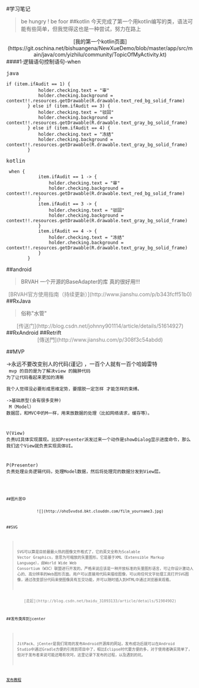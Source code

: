 #学习笔记
> be hungry ! be  foor
##kotlin
>今天完成了第一个用kotlin编写的类，语法可能有些简单，但我觉得这也是一种尝试，努力在路上

<center><front color=grey>[我的第一个kotlin页面](https://git.oschina.net/bishuangena/NewXueDemo/blob/master/app/src/main/java/com/yizhilu/community/TopicOfMyActivity.kt)</center>
####1·逻辑语句控制语句-when


<pre>
java
<code>
if (item.ifAudit == 1) {
            holder.checking.text = "审"
            holder.checking.background = context!!.resources.getDrawable(R.drawable.text_red_bg_solid_frame)
        } else if (item.ifAudit == 3) {
            holder.checking.text = "驳回"
            holder.checking.background = context!!.resources.getDrawable(R.drawable.text_gray_bg_solid_frame)
        } else if (item.ifAudit == 4) {
            holder.checking.text = "冻结"
            holder.checking.background = context!!.resources.getDrawable(R.drawable.text_gray_bg_solid_frame)
        }
</code></pre>

<pre>
kotlin
<code>
 when {
            item.ifAudit == 1 -> {
                holder.checking.text = "审"
                holder.checking.background = context!!.resources.getDrawable(R.drawable.text_red_bg_solid_frame)
            }
            item.ifAudit == 3 -> {
                holder.checking.text = "驳回"
                holder.checking.background = context!!.resources.getDrawable(R.drawable.text_gray_bg_solid_frame)
            }
            item.ifAudit == 4 -> {
                holder.checking.text = "冻结"
                holder.checking.background = context!!.resources.getDrawable(R.drawable.text_gray_bg_solid_frame)
            }
        }
</code></pre>

##android
>BRVAH 一个开源的BaseAdapter的库
>真的很好用!!!

<center><font color=grey>[BRVAH官方使用指南（持续更新）](http://www.jianshu.com/p/b343fcff51b0)</font></center>
##RxJava

>俗称"水管" 
<center><font color=grey>[传送门](http://blog.csdn.net/johnny901114/article/details/51614927)</font></center>
##RxAndroid
##Retrift
<center><font color=grey>[傳送門](http://www.jianshu.com/p/308f3c54abdd)</font></center>

##MVP

->永远不要改变别人的代码(谨记) ，一百个人就有一百个哈姆雷特
<br/>
<code>
mvp 的目的是为了解决view 的臃肿代码 为了让代码看起来更加的清晰<br/>
我个人觉得没必要形成思维定势，要摆脱一定怎样 才能怎样的束缚。
<br/>
->基础原型(会有很多变种)<br/>
M（Model）
数据层，和MVC中的M一样，用来放数据的处理（比如网络请求，缓存等）。

V(View)
负责UI具体实现展现。比如Presenter派发过来一个动作是showDialog显示进度命令，那么我们这个View就负责实现具体UI。

P(Presenter)
负责处理业务逻辑代码，处理Model数据，然后将处理完的数据分发到View层。
	

<code/>

##图片居中

<center>![](http://oho5vvdsd.bkt.clouddn.com/film_yourname3.jpg)</center>

##SVG
>SVG可以算是目前最最火热的图像文件格式了，它的英文全称为Scalable Vector Graphics，意思为可缩放的矢量图形。它是基于XML（Extensible Markup Language），由World Wide Web Consortium（W3C）联盟进行开发的。严格来说应该是一种开放标准的矢量图形语言，可让你设计激动人心的、高分辨率的Web图形页面。用户可以直接用代码来描绘图像，可以用任何文字处理工具打开SVG图像，通过改变部分代码来使图像具有互交功能，并可以随时插入到HTML中通过浏览器来观看。
<center><font color=grey>[走起](http://blog.csdn.net/baidu_31093133/article/details/51984902)</font></center>

##发布类库到jcenter
>JitPack、jCenter是我们常用的发布Android开源库的网站，发布成功后就可以在Android Studio中通过Gradle方便的引用到项目中了，相比Eclipse时代要方便的多，对于使用者确实简单了，但对于发布者来说可能还略有坎坷，这里记录下发布的过程，以及遇到的坑。

[发布教程](http://www.jianshu.com/p/b7552cf8983b)
